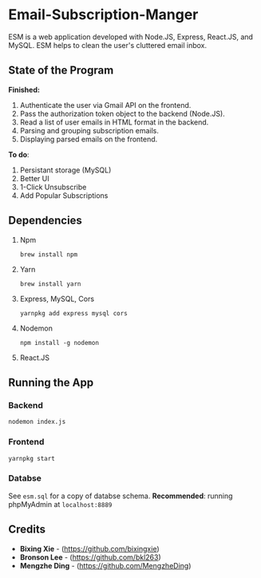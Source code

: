 # Email-Subscription-Manger
ESM is a web application developed with Node.JS, Express, React.JS, and MySQL. ESM helps to clean the user's cluttered email inbox. 



## State of the Program 

**Finished:** 

1. Authenticate the user via Gmail API on the frontend. 
2. Pass the authorization token object to the backend (Node.JS). 
3. Read a list of user emails in HTML format in the backend. 
4. Parsing and grouping subscription emails. 
5. Displaying parsed emails on the frontend. 

**To do**: 

1. Persistant storage (MySQL)
2. Better UI 
3. 1-Click Unsubscribe 
4. Add Popular Subscriptions

## Dependencies 

1. Npm

    `brew install npm`

2. Yarn 

   `brew install yarn`

3. Express, MySQL, Cors 

   `yarnpkg add express mysql cors`

4. Nodemon

   `npm install -g nodemon`

5. React.JS



## Running the App	

### Backend 

`nodemon index.js`

### Frontend

`yarnpkg start`

### Databse 

See `esm.sql` for a copy of databse schema. **Recommended**: running phpMyAdmin at `localhost:8889`



## Credits 

* **Bixing Xie** - (https://github.com/bixingxie)
* **Bronson Lee** - (https://github.com/bkl263)
* **Mengzhe Ding** - (https://github.com/MengzheDing)
